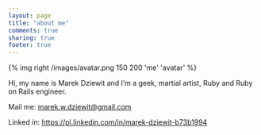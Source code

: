 ```yaml
---
layout: page
title: "about me"
comments: true
sharing: true
footer: true
---
```

{% img right /images/avatar.png 150 200 'me' 'avatar' %}

Hi, my name is Marek Dziewit and I’m a geek, martial artist, Ruby and Ruby on Rails engineer.

Mail me: marek.w.dziewit@gmail.com

Linked in: https://pl.linkedin.com/in/marek-dziewit-b73b1994
